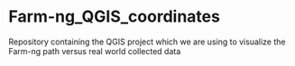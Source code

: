 # Farm-ng_QGIS_coordinates
Repository containing the QGIS project which we are using to visualize the Farm-ng path versus real world collected data
